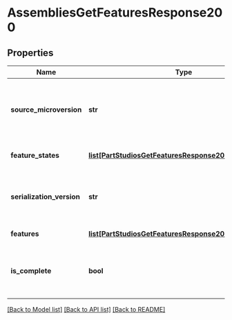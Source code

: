 # AssembliesGetFeaturesResponse200

## Properties
Name | Type | Description | Notes
------------ | ------------- | ------------- | -------------
**source_microversion** | **str** | The document microversion from which the feature was extracted | [optional] 
**feature_states** | [**list[PartStudiosGetFeaturesResponse200FeatureStates]**](PartStudiosGetFeaturesResponse200FeatureStates.md) | List of feature state information | [optional] 
**serialization_version** | **str** | The version of the serialization protocol for the response | [optional] 
**features** | [**list[PartStudiosGetFeaturesResponse200Features]**](PartStudiosGetFeaturesResponse200Features.md) | List of features | [optional] 
**is_complete** | **bool** | True if the full feature list is present, or false if it is filtered | [optional] 

[[Back to Model list]](../README.md#documentation-for-models) [[Back to API list]](../README.md#documentation-for-api-endpoints) [[Back to README]](../README.md)


